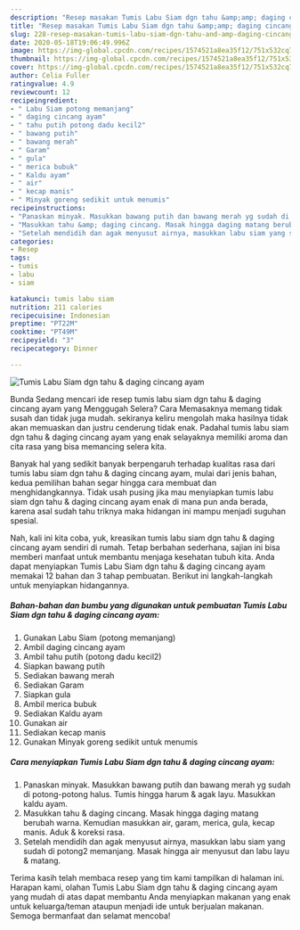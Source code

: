 ```yaml
---
description: "Resep masakan Tumis Labu Siam dgn tahu &amp;amp; daging cincang ayam | Resep Membuat Tumis Labu Siam dgn tahu &amp;amp; daging cincang ayam Yang Enak dan Simpel"
title: "Resep masakan Tumis Labu Siam dgn tahu &amp;amp; daging cincang ayam | Resep Membuat Tumis Labu Siam dgn tahu &amp;amp; daging cincang ayam Yang Enak dan Simpel"
slug: 228-resep-masakan-tumis-labu-siam-dgn-tahu-and-amp-daging-cincang-ayam-resep-membuat-tumis-labu-siam-dgn-tahu-and-amp-daging-cincang-ayam-yang-enak-dan-simpel
date: 2020-05-18T19:06:49.996Z
image: https://img-global.cpcdn.com/recipes/1574521a8ea35f12/751x532cq70/tumis-labu-siam-dgn-tahu-daging-cincang-ayam-foto-resep-utama.jpg
thumbnail: https://img-global.cpcdn.com/recipes/1574521a8ea35f12/751x532cq70/tumis-labu-siam-dgn-tahu-daging-cincang-ayam-foto-resep-utama.jpg
cover: https://img-global.cpcdn.com/recipes/1574521a8ea35f12/751x532cq70/tumis-labu-siam-dgn-tahu-daging-cincang-ayam-foto-resep-utama.jpg
author: Celia Fuller
ratingvalue: 4.9
reviewcount: 12
recipeingredient:
- " Labu Siam potong memanjang"
- " daging cincang ayam"
- " tahu putih potong dadu kecil2"
- " bawang putih"
- " bawang merah"
- " Garam"
- " gula"
- " merica bubuk"
- " Kaldu ayam"
- " air"
- " kecap manis"
- " Minyak goreng sedikit untuk menumis"
recipeinstructions:
- "Panaskan minyak. Masukkan bawang putih dan bawang merah yg sudah di potong-potong halus. Tumis hingga harum &amp; agak layu. Masukkan kaldu ayam."
- "Masukkan tahu &amp; daging cincang. Masak hingga daging matang berubah warna. Kemudian masukkan air, garam, merica, gula, kecap manis. Aduk &amp; koreksi rasa."
- "Setelah mendidih dan agak menyusut airnya, masukkan labu siam yang sudah di potong2 memanjang. Masak hingga air menyusut dan labu layu &amp; matang."
categories:
- Resep
tags:
- tumis
- labu
- siam

katakunci: tumis labu siam 
nutrition: 211 calories
recipecuisine: Indonesian
preptime: "PT22M"
cooktime: "PT49M"
recipeyield: "3"
recipecategory: Dinner

---
```



![Tumis Labu Siam dgn tahu &amp; daging cincang ayam](https://img-global.cpcdn.com/recipes/1574521a8ea35f12/751x532cq70/tumis-labu-siam-dgn-tahu-daging-cincang-ayam-foto-resep-utama.jpg)

Bunda Sedang mencari ide resep tumis labu siam dgn tahu &amp; daging cincang ayam yang Menggugah Selera? Cara Memasaknya memang tidak susah dan tidak juga mudah. sekiranya keliru mengolah maka hasilnya tidak akan memuaskan dan justru cenderung tidak enak. Padahal tumis labu siam dgn tahu &amp; daging cincang ayam yang enak selayaknya memiliki aroma dan cita rasa yang bisa memancing selera kita.



Banyak hal yang sedikit banyak berpengaruh terhadap kualitas rasa dari tumis labu siam dgn tahu &amp; daging cincang ayam, mulai dari jenis bahan, kedua pemilihan bahan segar hingga cara membuat dan menghidangkannya. Tidak usah pusing jika mau menyiapkan tumis labu siam dgn tahu &amp; daging cincang ayam enak di mana pun anda berada, karena asal sudah tahu triknya maka hidangan ini mampu menjadi suguhan spesial.


Nah, kali ini kita coba, yuk, kreasikan tumis labu siam dgn tahu &amp; daging cincang ayam sendiri di rumah. Tetap berbahan sederhana, sajian ini bisa memberi manfaat untuk membantu menjaga kesehatan tubuh kita. Anda dapat menyiapkan Tumis Labu Siam dgn tahu &amp; daging cincang ayam memakai 12 bahan dan 3 tahap pembuatan. Berikut ini langkah-langkah untuk menyiapkan hidangannya.

<!--inarticleads1-->

##### Bahan-bahan dan bumbu yang digunakan untuk pembuatan Tumis Labu Siam dgn tahu &amp; daging cincang ayam:

1. Gunakan  Labu Siam (potong memanjang)
1. Ambil  daging cincang ayam
1. Ambil  tahu putih (potong dadu kecil2)
1. Siapkan  bawang putih
1. Sediakan  bawang merah
1. Sediakan  Garam
1. Siapkan  gula
1. Ambil  merica bubuk
1. Sediakan  Kaldu ayam
1. Gunakan  air
1. Sediakan  kecap manis
1. Gunakan  Minyak goreng sedikit untuk menumis




<!--inarticleads2-->

##### Cara menyiapkan Tumis Labu Siam dgn tahu &amp; daging cincang ayam:

1. Panaskan minyak. Masukkan bawang putih dan bawang merah yg sudah di potong-potong halus. Tumis hingga harum &amp; agak layu. Masukkan kaldu ayam.
1. Masukkan tahu &amp; daging cincang. Masak hingga daging matang berubah warna. Kemudian masukkan air, garam, merica, gula, kecap manis. Aduk &amp; koreksi rasa.
1. Setelah mendidih dan agak menyusut airnya, masukkan labu siam yang sudah di potong2 memanjang. Masak hingga air menyusut dan labu layu &amp; matang.




Terima kasih telah membaca resep yang tim kami tampilkan di halaman ini. Harapan kami, olahan Tumis Labu Siam dgn tahu &amp; daging cincang ayam yang mudah di atas dapat membantu Anda menyiapkan makanan yang enak untuk keluarga/teman ataupun menjadi ide untuk berjualan makanan. Semoga bermanfaat dan selamat mencoba!
